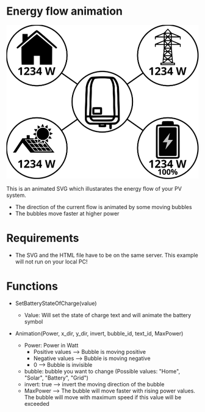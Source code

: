 # Energy flow animation

![text](https://github.com/otti/EnergyFlowAnimation/blob/main/SRC/EnergyFlow.svg)

This is an animated SVG which illustarates the energy flow of your PV system.  
* The direction of the current flow is animated by some moving bubbles
* The bubbles move faster at higher power

# Requirements
* The SVG and the HTML file have to be on the same server. This example will not run on your local PC!

# Functions
- SetBatteryStateOfCharge(value) 
   - Value: Will set the state of charge text and will animate the battery symbol

- Animation(Power, x_dir, y_dir, invert, bubble_id, text_id, MaxPower)
   - Power: Power in Watt
      - Positive values --> Bubble is moving positive
      - Negative values --> Bubble is moving negative
      - 0 --> Bubble is invisible
   - bubble: bubble you want to change (Possible values: "Home", "Solar", "Battery", "Grid")
   - invert: true --> invert the moving direction of the bubble 
   - MaxPower  --> The bubble will move faster with rising power values. The bubble will move with maximum speed if this value will be exceeded
  

